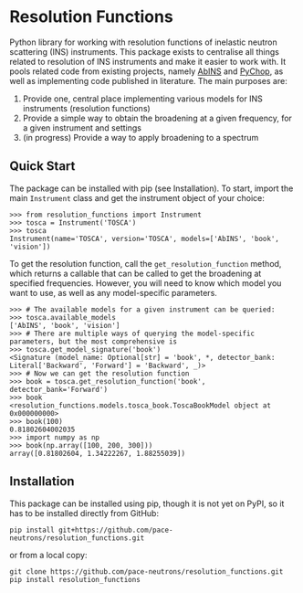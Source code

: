 # Resolution Functions

Python library for working with resolution functions of inelastic neutron scattering (INS) 
instruments. This package exists to centralise all things related to resolution of INS instruments 
and make it easier to work with. It pools related code from existing projects, namely 
[AbINS](https://github.com/mantidproject/mantid/tree/main/scripts/abins) and 
[PyChop](https://github.com/mducle/pychop/tree/main), as well as implementing code published in 
literature. The main purposes are:

1. Provide one, central place implementing various models for INS instruments (resolution functions)
2. Provide a simple way to obtain the broadening at a given frequency, for a given instrument and settings
3. (in progress) Provide a way to apply broadening to a spectrum

## Quick Start

The package can be installed with pip (see Installation). To start, import the main `Instrument` 
class and get the instrument object of your choice:

```
>>> from resolution_functions import Instrument
>>> tosca = Instrument('TOSCA')
>>> tosca
Instrument(name='TOSCA', version='TOSCA', models=['AbINS', 'book', 'vision'])
```

To get the resolution function, call the `get_resolution_function` method, which returns a callable 
that can be called to get the broadening at specified frequencies. However, you will need to know 
which model you want to use, as well as any model-specific parameters.

```
>>> # The available models for a given instrument can be queried:
>>> tosca.available_models
['AbINS', 'book', 'vision']
>>> # There are multiple ways of querying the model-specific parameters, but the most comprehensive is
>>> tosca.get_model_signature('book')
<Signature (model_name: Optional[str] = 'book', *, detector_bank: Literal['Backward', 'Forward'] = 'Backward', _)>
>>> # Now we can get the resolution function
>>> book = tosca.get_resolution_function('book', detector_bank='Forward')
>>> book
<resolution_functions.models.tosca_book.ToscaBookModel object at 0x000000000>
>>> book(100)
0.81802604002035
>>> import numpy as np
>>> book(np.array([100, 200, 300]))
array([0.81802604, 1.34222267, 1.88255039])
```

## Installation

This package can be installed using pip, though it is not yet on PyPI, so it has to be installed directly from GitHub:

```
pip install git+https://github.com/pace-neutrons/resolution_functions.git
```

or from a local copy:

```
git clone https://github.com/pace-neutrons/resolution_functions.git
pip install resolution_functions
```


